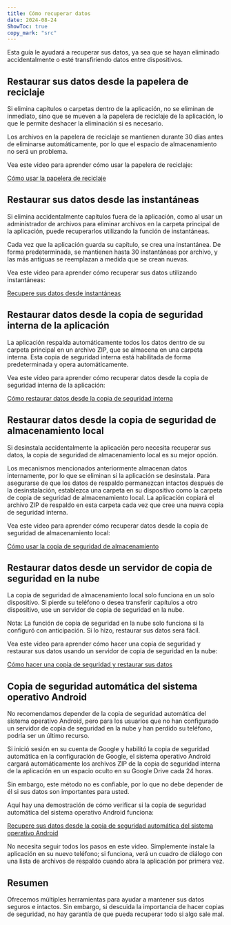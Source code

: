 ```yaml
---
title: Cómo recuperar datos  
date: 2024-08-24  
ShowToc: true
copy_mark: "src"
---
```


Esta guía le ayudará a recuperar sus datos, ya sea que se hayan eliminado accidentalmente o esté transfiriendo datos entre dispositivos.

## Restaurar sus datos desde la papelera de reciclaje

Si elimina capítulos o carpetas dentro de la aplicación, no se eliminan de inmediato, sino que se mueven a la papelera de reciclaje de la aplicación, lo que le permite deshacer la eliminación si es necesario.

Los archivos en la papelera de reciclaje se mantienen durante 30 días antes de eliminarse automáticamente, por lo que el espacio de almacenamiento no será un problema.

Vea este video para aprender cómo usar la papelera de reciclaje:  

[Cómo usar la papelera de reciclaje](https://youtube.com/shorts/WUrHmY4-T30?feature=share)

## Restaurar sus datos desde las instantáneas

Si elimina accidentalmente capítulos fuera de la aplicación, como al usar un administrador de archivos para eliminar archivos en la carpeta principal de la aplicación, puede recuperarlos utilizando la función de instantáneas.

Cada vez que la aplicación guarda su capítulo, se crea una instantánea. De forma predeterminada, se mantienen hasta 30 instantáneas por archivo, y las más antiguas se reemplazan a medida que se crean nuevas.

Vea este video para aprender cómo recuperar sus datos utilizando instantáneas:  

[Recupere sus datos desde instantáneas](https://youtu.be/QRlzmj-Vp88)

## Restaurar datos desde la copia de seguridad interna de la aplicación

La aplicación respalda automáticamente todos los datos dentro de su carpeta principal en un archivo ZIP, que se almacena en una carpeta interna. Esta copia de seguridad interna está habilitada de forma predeterminada y opera automáticamente.

Vea este video para aprender cómo recuperar datos desde la copia de seguridad interna de la aplicación:  

[Cómo restaurar datos desde la copia de seguridad interna](https://youtube.com/shorts/GAOLcbpsCHQ?feature=share)

## Restaurar datos desde la copia de seguridad de almacenamiento local

Si desinstala accidentalmente la aplicación pero necesita recuperar sus datos, la copia de seguridad de almacenamiento local es su mejor opción.

Los mecanismos mencionados anteriormente almacenan datos internamente, por lo que se eliminan si la aplicación se desinstala. Para asegurarse de que los datos de respaldo permanezcan intactos después de la desinstalación, establezca una carpeta en su dispositivo como la carpeta de copia de seguridad de almacenamiento local. La aplicación copiará el archivo ZIP de respaldo en esta carpeta cada vez que cree una nueva copia de seguridad interna.

Vea este video para aprender cómo recuperar datos desde la copia de seguridad de almacenamiento local:  

[Cómo usar la copia de seguridad de almacenamiento](https://youtu.be/Y-M5V3OKWM8)

## Restaurar datos desde un servidor de copia de seguridad en la nube

La copia de seguridad de almacenamiento local solo funciona en un solo dispositivo. Si pierde su teléfono o desea transferir capítulos a otro dispositivo, use un servidor de copia de seguridad en la nube.

Nota: La función de copia de seguridad en la nube solo funciona si la configuró con anticipación. Si lo hizo, restaurar sus datos será fácil.

Vea este video para aprender cómo hacer una copia de seguridad y restaurar sus datos usando un servidor de copia de seguridad en la nube:  

[Cómo hacer una copia de seguridad y restaurar sus datos](https://youtube.com/shorts/F2UTxySivO4)

## Copia de seguridad automática del sistema operativo Android

No recomendamos depender de la copia de seguridad automática del sistema operativo Android, pero para los usuarios que no han configurado un servidor de copia de seguridad en la nube y han perdido su teléfono, podría ser un último recurso.

Si inició sesión en su cuenta de Google y habilitó la copia de seguridad automática en la configuración de Google, el sistema operativo Android cargará automáticamente los archivos ZIP de la copia de seguridad interna de la aplicación en un espacio oculto en su Google Drive cada 24 horas.

Sin embargo, este método no es confiable, por lo que no debe depender de él si sus datos son importantes para usted.

Aquí hay una demostración de cómo verificar si la copia de seguridad automática del sistema operativo Android funciona:  

[Recupere sus datos desde la copia de seguridad automática del sistema operativo Android](https://youtu.be/PMrsCCpMebk)

No necesita seguir todos los pasos en este video. Simplemente instale la aplicación en su nuevo teléfono; si funciona, verá un cuadro de diálogo con una lista de archivos de respaldo cuando abra la aplicación por primera vez.

## Resumen

Ofrecemos múltiples herramientas para ayudar a mantener sus datos seguros e intactos. Sin embargo, si descuida la importancia de hacer copias de seguridad, no hay garantía de que pueda recuperar todo si algo sale mal.
